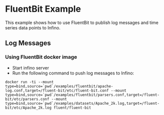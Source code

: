# FluentBit Example

This example shows how to use FluentBit to publish log messages and time series data points to Infino.

## Log Messages

### Using FluentBit docker image

* Start infino server
* Run the following command to push log messages to Infino:

```docker run -ti --mount type=bind,source=`pwd`/examples/fluentbit/apache-log.conf,target=/fluent-bit/etc/fluent-bit.conf --mount type=bind,source=`pwd`/examples/fluentbit/parsers.conf,target=/fluent-bit/etc/parsers.conf --mount type=bind,source=`pwd`/examples/datasets/Apache_2k.log,target=/fluent-bit/etc/Apache_2k.log fluent/fluent-bit```
